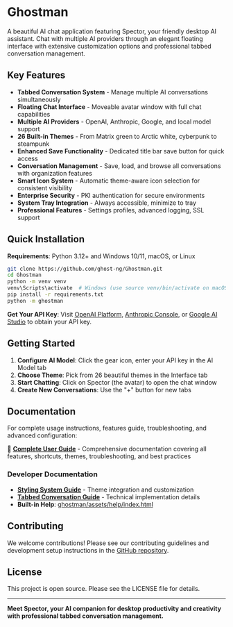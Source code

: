 # Ghostman

A beautiful AI chat application featuring Spector, your friendly desktop AI assistant. Chat with multiple AI providers through an elegant floating interface with extensive customization options and professional tabbed conversation management.

## Key Features

- **Tabbed Conversation System** - Manage multiple AI conversations simultaneously
- **Floating Chat Interface** - Moveable avatar window with full chat capabilities
- **Multiple AI Providers** - OpenAI, Anthropic, Google, and local model support
- **26 Built-in Themes** - From Matrix green to Arctic white, cyberpunk to steampunk
- **Enhanced Save Functionality** - Dedicated title bar save button for quick access
- **Conversation Management** - Save, load, and browse all conversations with organization features
- **Smart Icon System** - Automatic theme-aware icon selection for consistent visibility
- **Enterprise Security** - PKI authentication for secure environments
- **System Tray Integration** - Always accessible, minimize to tray
- **Professional Features** - Settings profiles, advanced logging, SSL support

## Quick Installation

**Requirements**: Python 3.12+ and Windows 10/11, macOS, or Linux

```bash
git clone https://github.com/ghost-ng/Ghostman.git
cd Ghostman
python -m venv venv
venv\Scripts\activate  # Windows (use source venv/bin/activate on macOS/Linux)
pip install -r requirements.txt
python -m ghostman
```

**Get Your API Key**: Visit [OpenAI Platform](https://platform.openai.com/), [Anthropic Console](https://console.anthropic.com/), or [Google AI Studio](https://makersuite.google.com/) to obtain your API key.

## Getting Started

1. **Configure AI Model**: Click the gear icon, enter your API key in the AI Model tab
2. **Choose Theme**: Pick from 26 beautiful themes in the Interface tab  
3. **Start Chatting**: Click on Spector (the avatar) to open the chat window
4. **Create New Conversations**: Use the "+" button for new tabs

## Documentation

For complete usage instructions, features guide, troubleshooting, and advanced configuration:

📖 **[Complete User Guide](USER_GUIDE.md)** - Comprehensive documentation covering all features, shortcuts, themes, troubleshooting, and best practices

### Developer Documentation

- **[Styling System Guide](docs/guides/STYLING_SYSTEM_GUIDE.md)** - Theme integration and customization
- **[Tabbed Conversation Guide](docs/guides/TABBED_CONVERSATION_GUIDE.md)** - Technical implementation details
- **Built-in Help**: [ghostman/assets/help/index.html](ghostman/assets/help/index.html)

## Contributing

We welcome contributions! Please see our contributing guidelines and development setup instructions in the [GitHub repository](https://github.com/ghost-ng/Ghostman/).

## License

This project is open source. Please see the LICENSE file for details.

---

**Meet Spector, your AI companion for desktop productivity and creativity with professional tabbed conversation management.**